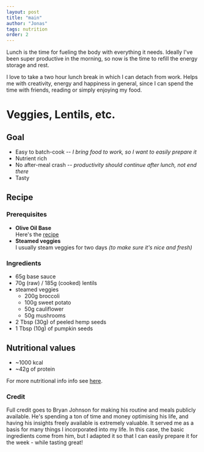 ```yaml
---
layout: post
title: "main"
author: "Jonas"
tags: nutrition
order: 2
---
```


Lunch is the time for fueling the body with everything it needs. Ideally I've been super productive in the morning, so now is the time to refill the energy storage and rest. 

I love to take a two hour lunch break in which I can detach from work. Helps me with creativity, energy and happiness in general, since I can spend the time with friends, reading or simply enjoying my food.


# Veggies, Lentils, etc.

## Goal
- Easy to batch-cook -- *I bring food to work, so I want to easily prepare it*
- Nutrient rich
- No after-meal crash -- *productivity should continue after lunch, not end there*
- Tasty

## Recipe

### Prerequisites

- **Olive Oil Base**  
Here's the [recipe](/hidden_posts/food/2023-12-13-BaseSaunce.html)
- **Steamed veggies**  
I usually steam veggies for two days *(to make sure it's nice and fresh)*

### Ingredients
- 65g base sauce
- 70g (raw) / 185g (cooked) lentils  
- steamed veggies
    - 200g broccoli
    - 100g sweet potato
    - 50g cauliflower
    - 50g mushrooms 
- 2 Tbsp (30g) of peeled hemp seeds
- 1 Tbsp (10g) of pumpkin seeds

## Nutritional values

- ~1000 kcal
- ~42g of protein

For more nutritional info info see [here](/hidden_posts/food/2023-01-04-LunchMacros.html).


### Credit

Full credit goes to Bryan Johnson for making his routine and meals publicly available. He's spending a ton of time and money optimising his life, and having his insights freely available is extremely valuable. It served me as a basis for many things I incorporated into my life. In this case, the basic ingredients come from him, but I adapted it so that I can easily prepare it for the week - while tasting great!


